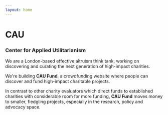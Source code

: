 ```yaml
---
layout: home
---
```


# CAU

### Center for Applied Utilitarianism

We are a London-based effective altruism think tank, working on discovering and curating the next generation of high-impact charities.

We're building **CAU Fund**, a crowdfunding website where people can discover and fund high-impact charitable projects.

In contrast to other charity evaluators which direct funds to established charities with considerable room for more funding, **CAU Fund** moves money to smaller, fledgling projects, especially in the research, policy and advocacy space.
